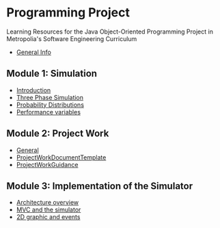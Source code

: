 # Programming Project
Learning Resources for the Java Object-Oriented Programming Project in Metropolia's Software Engineering Curriculum
- [General Info](0.1_General_Information.md)

## Module 1: Simulation
- [Introduction](1.1_Introduction_to_Simulation.md)
- [Three Phase Simulation](1.2_Three_Phase_Simulation.md)
- [Probability Distributions](1.3_Probability_Distributions.md)
- [Performance variables](1.4_Performance_Variables.md)

## Module 2: Project Work
- [General]()
- [ProjectWorkDocumentTemplate](docs/ProjectWorkDocumentTemplate.docx)
- [ProjectWorkGuidance](2.3_Project_Work_Guidance.md)

## Module 3: Implementation of the Simulator
- [Architecture overview](3.1_Architecture_Overview.md)
- [MVC and the simulator](3.2_MVC_And_Simulator.md)
- [2D graphic and events](3.3_2DGraphics_And_Events.md)

